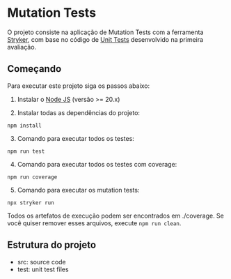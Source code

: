 # Mutation Tests
O projeto consiste na aplicação de Mutation Tests com a ferramenta [Stryker](https://stryker-mutator.io/), com base no código de [Unit Tests](https://github.com/ardnaile/Eliandra-Turma001-UnitTest) desenvolvido na primeira avaliação. 

## Começando

Para executar este projeto siga os passos abaixo:

1. Instalar o [Node JS](https://nodejs.org/) (versão >= 20.x)

2. Instalar todas as dependências do projeto:
```
npm install
```

3. Comando para executar todos os testes:
```
npm run test
```

 4. Comando para executar todos os testes com coverage:
```
npm run coverage
```

5. Comando para executar os mutation tests:
```
npx stryker run
```

Todos os artefatos de execução podem ser encontrados em ./coverage. Se você quiser remover esses arquivos, execute `npm run clean`.

## Estrutura do projeto
* src: source code</li>
* test: unit test files
